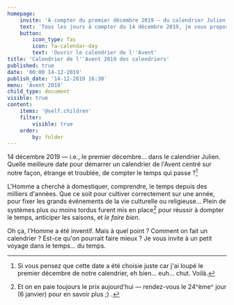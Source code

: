```yaml
---
homepage:
    invite: 'À compter du premier décembre 2019 — du calendrier Julien !'
    text: 'Tous les jours à compter du 14 décembre 2019, je vous propose un court article sur un calendrier du monde ou sur un sujet proche. Le 14 décembre ? Oh, c''est simplement le premier décembre dans le calendrier Julien (oui je me trouve drôle).'
    button:
        icon_type: fas
        icon: fa-calendar-day
        text: 'Ouvrir le calendrier de l''Avent'
title: 'Calendrier de l''Avent 2019 des calendriers'
published: true
date: '00:00 14-12-2019'
publish_date: '14-12-2019 16:30'
menu: 'Avent 2019'
child_type: document
visible: true
content:
    items: '@self.children'
    filter:
        visible: true
    order:
        by: folder
---
```


14 décembre 2019 — i.e., le premier décembre… dans le calendrier Julien. Quelle meilleure date pour démarrer un calendrier de l'Avent centré sur notre façon, étrange et troublée, de compter le temps qui passe ?[^14-dec]

L'Homme a cherché à domestiquer, comprendre, le temps depuis des milliers d'années. Que ce soit pour cultiver correctement sur une année, pour fixer les grands événements de la vie culturelle ou religieuse… Plein de systèmes plus ou moins tordus furent mis en place[^calendriers-tordus] pour réussir à dompter le temps, anticiper les saisons, et _le faire bien_.

Oh ça, l'Homme a été inventif. Mais à quel point ? Comment on fait un calendrier ? Est-ce qu'on pourrait faire mieux ? Je vous invite à un petit voyage dans le temps… du temps.

[^14-dec]: Si vous pensez que cette date a été choisie juste car j'ai loupé le premier décembre de notre calendrier, eh bien… euh… chut. Voilà.
[^calendriers-tordus]: Et on en paie toujours le prix aujourd'hui — rendez-vous le 24^ème^ jour (6 janvier) pour en savoir plus ;) .